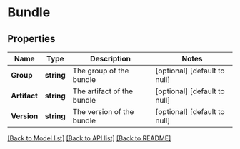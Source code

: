 # Bundle

## Properties
Name | Type | Description | Notes
------------ | ------------- | ------------- | -------------
**Group** | **string** | The group of the bundle | [optional] [default to null]
**Artifact** | **string** | The artifact of the bundle | [optional] [default to null]
**Version** | **string** | The version of the bundle | [optional] [default to null]

[[Back to Model list]](../pkg/nifi/README.md#documentation-for-models) [[Back to API list]](../pkg/nifi/README.md#documentation-for-api-endpoints) [[Back to README]](../pkg/nifi/README.md)


